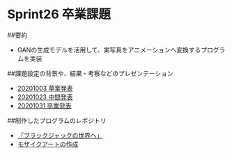 # Sprint26 卒業課題

##要約
- GANの⽣成モデルを活⽤して、実写真をアニメーションへ変換するプログラムを実装

##課題設定の背景や、結果・考察などのプレゼンテーション
- [20201003 草案発表](https://speakerdeck.com/satoshi30/dic-ge-ren-puroziekuto-cao-an-fa-biao)
- [20201023 中間発表](https://speakerdeck.com/satoshi30/dic-ge-ren-puroziekuto-zhong-jian-fa-biao)
- [20201031 卒業発表](https://speakerdeck.com/satoshi30/dic-ge-ren-puroziekuto-zu-ye-fa-biao)

##制作したプログラムのレポジトリ
- [「ブラックジャックの世界へ」](https://github.com/satoshi30/photo2blackjack)
- [モザイクアートの作成](https://github.com/satoshi30/mosaic_art)